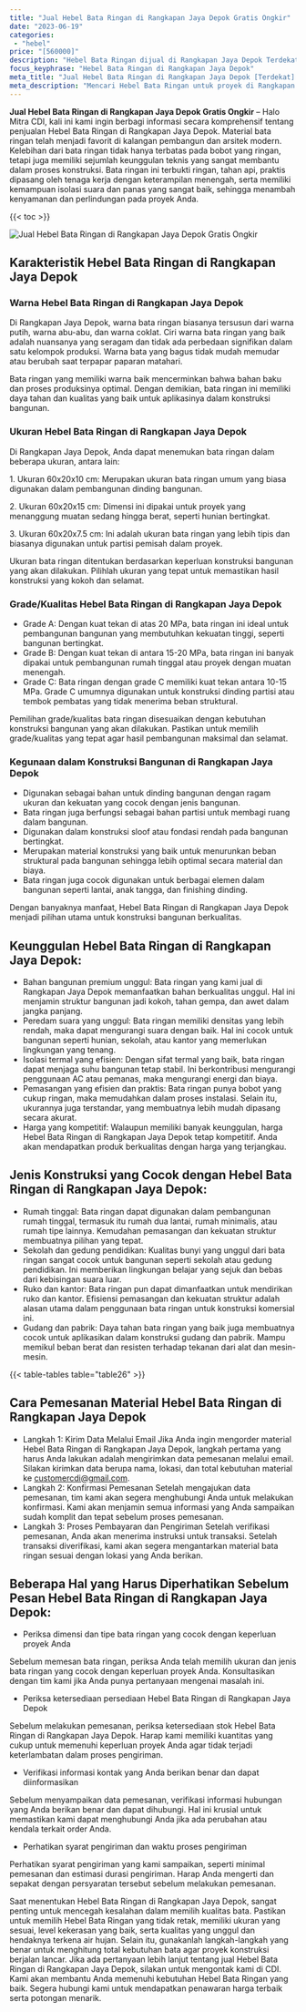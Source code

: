```yaml
---
title: "Jual Hebel Bata Ringan di Rangkapan Jaya Depok Gratis Ongkir"
date: "2023-06-19"
categories:
 - "hebel"
price: "[560000]"
description: "Hebel Bata Ringan dijual di Rangkapan Jaya Depok Terdekat. Hebel Bata Ringan ini sering dipakai dalam proyek pembangunan sebagai material dinding yang kuat dan awet. Hubungi kami untuk informasi lebih lanjut."
focus_keyphrase: "Hebel Bata Ringan di Rangkapan Jaya Depok"
meta_title: "Jual Hebel Bata Ringan di Rangkapan Jaya Depok [Terdekat] - CDI"
meta_description: "Mencari Hebel Bata Ringan untuk proyek di Rangkapan Jaya Depok? Kami memiliki Hebel Bata Ringan berkualitas untuk bahan bangunan dinding. Dapatkan penawaran terbaik sekarang."
---
```


**Jual Hebel Bata Ringan di Rangkapan Jaya Depok Gratis Ongkir** – Halo Mitra CDI, kali ini kami ingin berbagi informasi secara komprehensif tentang penjualan Hebel Bata Ringan di Rangkapan Jaya Depok. Material bata ringan telah menjadi favorit di kalangan pembangun dan arsitek modern. Kelebihan dari bata ringan tidak hanya terbatas pada bobot yang ringan, tetapi juga memiliki sejumlah keunggulan teknis yang sangat membantu dalam proses konstruksi. Bata ringan ini terbukti ringan, tahan api, praktis dipasang oleh tenaga kerja dengan keterampilan menengah, serta memiliki kemampuan isolasi suara dan panas yang sangat baik, sehingga menambah kenyamanan dan perlindungan pada proyek Anda.

{{< toc >}}

![Jual Hebel Bata Ringan di Rangkapan Jaya Depok Gratis Ongkir](/images/hebel/hebel-bataringan-05.jpg)

## Karakteristik Hebel Bata Ringan di Rangkapan Jaya Depok

### Warna Hebel Bata Ringan di Rangkapan Jaya Depok

Di Rangkapan Jaya Depok, warna bata ringan biasanya tersusun dari warna putih, warna abu-abu, dan warna coklat. Ciri warna bata ringan yang baik adalah nuansanya yang seragam dan tidak ada perbedaan signifikan dalam satu kelompok produksi. Warna bata yang bagus tidak mudah memudar atau berubah saat terpapar paparan matahari.

Bata ringan yang memiliki warna baik mencerminkan bahwa bahan baku dan proses produksinya optimal. Dengan demikian, bata ringan ini memiliki daya tahan dan kualitas yang baik untuk aplikasinya dalam konstruksi bangunan.

### Ukuran Hebel Bata Ringan di Rangkapan Jaya Depok

Di Rangkapan Jaya Depok, Anda dapat menemukan bata ringan dalam beberapa ukuran, antara lain:

1\. Ukuran 60x20x10 cm: Merupakan ukuran bata ringan umum yang biasa digunakan dalam pembangunan dinding bangunan.

2\. Ukuran 60x20x15 cm: Dimensi ini dipakai untuk proyek yang menanggung muatan sedang hingga berat, seperti hunian bertingkat.

3\. Ukuran 60x20x7.5 cm: Ini adalah ukuran bata ringan yang lebih tipis dan biasanya digunakan untuk partisi pemisah dalam proyek.

Ukuran bata ringan ditentukan berdasarkan keperluan konstruksi bangunan yang akan dilakukan. Pilihlah ukuran yang tepat untuk memastikan hasil konstruksi yang kokoh dan selamat.

### Grade/Kualitas Hebel Bata Ringan di Rangkapan Jaya Depok

*   Grade A: Dengan kuat tekan di atas 20 MPa, bata ringan ini ideal untuk pembangunan bangunan yang membutuhkan kekuatan tinggi, seperti bangunan bertingkat.
*   Grade B: Dengan kuat tekan di antara 15-20 MPa, bata ringan ini banyak dipakai untuk pembangunan rumah tinggal atau proyek dengan muatan menengah.
*   Grade C: Bata ringan dengan grade C memiliki kuat tekan antara 10-15 MPa. Grade C umumnya digunakan untuk konstruksi dinding partisi atau tembok pembatas yang tidak menerima beban struktural.

Pemilihan grade/kualitas bata ringan disesuaikan dengan kebutuhan konstruksi bangunan yang akan dilakukan. Pastikan untuk memilih grade/kualitas yang tepat agar hasil pembangunan maksimal dan selamat.

### Kegunaan dalam Konstruksi Bangunan di Rangkapan Jaya Depok

*   Digunakan sebagai bahan untuk dinding bangunan dengan ragam ukuran dan kekuatan yang cocok dengan jenis bangunan.
*   Bata ringan juga berfungsi sebagai bahan partisi untuk membagi ruang dalam bangunan.
*   Digunakan dalam konstruksi sloof atau fondasi rendah pada bangunan bertingkat.
*   Merupakan material konstruksi yang baik untuk menurunkan beban struktural pada bangunan sehingga lebih optimal secara material dan biaya.
*   Bata ringan juga cocok digunakan untuk berbagai elemen dalam bangunan seperti lantai, anak tangga, dan finishing dinding.

Dengan banyaknya manfaat, Hebel Bata Ringan di Rangkapan Jaya Depok menjadi pilihan utama untuk konstruksi bangunan berkualitas.

## Keunggulan Hebel Bata Ringan di Rangkapan Jaya Depok:

*   Bahan bangunan premium unggul: Bata ringan yang kami jual di Rangkapan Jaya Depok memanfaatkan bahan berkualitas unggul. Hal ini menjamin struktur bangunan jadi kokoh, tahan gempa, dan awet dalam jangka panjang.
*   Peredam suara yang unggul: Bata ringan memiliki densitas yang lebih rendah, maka dapat mengurangi suara dengan baik. Hal ini cocok untuk bangunan seperti hunian, sekolah, atau kantor yang memerlukan lingkungan yang tenang.
*   Isolasi termal yang efisien: Dengan sifat termal yang baik, bata ringan dapat menjaga suhu bangunan tetap stabil. Ini berkontribusi mengurangi penggunaan AC atau pemanas, maka mengurangi energi dan biaya.
*   Pemasangan yang efisien dan praktis: Bata ringan punya bobot yang cukup ringan, maka memudahkan dalam proses instalasi. Selain itu, ukurannya juga terstandar, yang membuatnya lebih mudah dipasang secara akurat.
*   Harga yang kompetitif: Walaupun memiliki banyak keunggulan, harga Hebel Bata Ringan di Rangkapan Jaya Depok tetap kompetitif. Anda akan mendapatkan produk berkualitas dengan harga yang terjangkau.

## Jenis Konstruksi yang Cocok dengan Hebel Bata Ringan di Rangkapan Jaya Depok:

*   Rumah tinggal: Bata ringan dapat digunakan dalam pembangunan rumah tinggal, termasuk itu rumah dua lantai, rumah minimalis, atau rumah tipe lainnya. Kemudahan pemasangan dan kekuatan struktur membuatnya pilihan yang tepat.
*   Sekolah dan gedung pendidikan: Kualitas bunyi yang unggul dari bata ringan sangat cocok untuk bangunan seperti sekolah atau gedung pendidikan. Ini memberikan lingkungan belajar yang sejuk dan bebas dari kebisingan suara luar.
*   Ruko dan kantor: Bata ringan pun dapat dimanfaatkan untuk mendirikan ruko dan kantor. Efisiensi pemasangan dan kekuatan struktur adalah alasan utama dalam penggunaan bata ringan untuk konstruksi komersial ini.
*   Gudang dan pabrik: Daya tahan bata ringan yang baik juga membuatnya cocok untuk aplikasikan dalam konstruksi gudang dan pabrik. Mampu memikul beban berat dan resisten terhadap tekanan dari alat dan mesin-mesin.

{{< table-tables table="table26" >}}

## Cara Pemesanan Material Hebel Bata Ringan di Rangkapan Jaya Depok

*   Langkah 1: Kirim Data Melalui Email
Jika Anda ingin mengorder material Hebel Bata Ringan di Rangkapan Jaya Depok, langkah pertama yang harus Anda lakukan adalah mengirimkan data pemesanan melalui email. Silakan kirimkan data berupa nama, lokasi, dan total kebutuhan material ke customercdi@gmail.com.
*   Langkah 2: Konfirmasi Pemesanan
Setelah mengajukan data pemesanan, tim kami akan segera menghubungi Anda untuk melakukan konfirmasi. Kami akan menjamin semua informasi yang Anda sampaikan sudah komplit dan tepat sebelum proses pemesanan.
*   Langkah 3: Proses Pembayaran dan Pengiriman
Setelah verifikasi pemesanan, Anda akan menerima instruksi untuk transaksi. Setelah transaksi diverifikasi, kami akan segera mengantarkan material bata ringan sesuai dengan lokasi yang Anda berikan.

## Beberapa Hal yang Harus Diperhatikan Sebelum Pesan Hebel Bata Ringan di Rangkapan Jaya Depok:

*   Periksa dimensi dan tipe bata ringan yang cocok dengan keperluan proyek Anda

Sebelum memesan bata ringan, periksa Anda telah memilih ukuran dan jenis bata ringan yang cocok dengan keperluan proyek Anda. Konsultasikan dengan tim kami jika Anda punya pertanyaan mengenai masalah ini.
*   Periksa ketersediaan persediaan Hebel Bata Ringan di Rangkapan Jaya Depok

Sebelum melakukan pemesanan, periksa ketersediaan stok Hebel Bata Ringan di Rangkapan Jaya Depok. Harap kami memiliki kuantitas yang cukup untuk memenuhi keperluan proyek Anda agar tidak terjadi keterlambatan dalam proses pengiriman.
*   Verifikasi informasi kontak yang Anda berikan benar dan dapat diinformasikan

Sebelum menyampaikan data pemesanan, verifikasi informasi hubungan yang Anda berikan benar dan dapat dihubungi. Hal ini krusial untuk memastikan kami dapat menghubungi Anda jika ada perubahan atau kendala terkait order Anda.
*   Perhatikan syarat pengiriman dan waktu proses pengiriman

Perhatikan syarat pengiriman yang kami sampaikan, seperti minimal pemesanan dan estimasi durasi pengiriman. Harap Anda mengerti dan sepakat dengan persyaratan tersebut sebelum melakukan pemesanan.

Saat menentukan Hebel Bata Ringan di Rangkapan Jaya Depok, sangat penting untuk mencegah kesalahan dalam memilih kualitas bata. Pastikan untuk memilih Hebel Bata Ringan yang tidak retak, memiliki ukuran yang sesuai, level kekerasan yang baik, serta kualitas yang unggul dan hendaknya terkena air hujan. Selain itu, gunakanlah langkah-langkah yang benar untuk menghitung total kebutuhan bata agar proyek konstruksi berjalan lancar. Jika ada pertanyaan lebih lanjut tentang jual Hebel Bata Ringan di Rangkapan Jaya Depok, silakan untuk mengontak kami di CDI. Kami akan membantu Anda memenuhi kebutuhan Hebel Bata Ringan yang baik. Segera hubungi kami untuk mendapatkan penawaran harga terbaik serta potongan menarik.